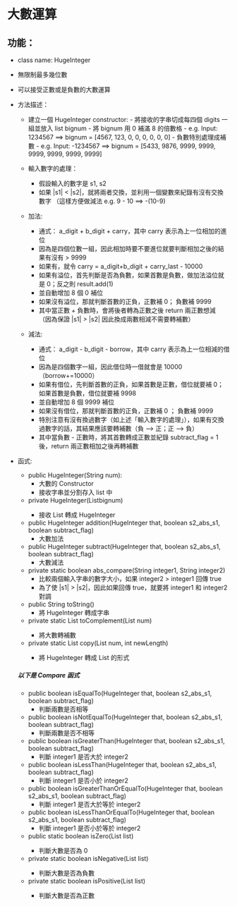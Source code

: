 # 大數運算

## 功能：
* class name: HugeInteger
* 無限制最多幾位數
* 可以接受正數或是負數的大數運算
* 方法描述：
  + 建立一個 HugeInteger constructor:
        - 將接收的字串切成每四個 digits 一組並放入 list<Integer> bignum
        - 將 bignum 用 0 補滿 8 的倍數格
        - e.g. Input: 1234567 ==> bignum = [4567, 123, 0, 0, 0, 0, 0, 0]
        - 負數特別處理成補數
        - e.g. Input: -1234567 ==> bignum = [5433, 9876, 9999, 9999, 9999, 9999, 9999, 9999]
        
   + 輸入數字的處理：
        - 假設輸入的數字是 s1, s2
        - 如果 |s1| < |s2|，就將兩者交換，並利用一個變數來紀錄有沒有交換數字 （這樣方便做減法 e.g. 9 - 10 ==> -(10-9)

   + 加法:
        - 通式： a_digit + b_digit + carry，其中 carry 表示為上一位相加的進位
        - 因為是四個位數一組，因此相加時要不要進位就要判斷相加之後的結果有沒有 > 9999
        - 如果有，就令 carry = a_digit+b_digit + carry_last - 10000
        - 如果有溢位，首先判斷是否為負數，如果首數是負數，做加法溢位就是 0；反之則 result.add(1)
        - 並自動增加 8 個 0 補位
        - 如果沒有溢位，那就判斷首數的正負，正數補 0； 負數補 9999
        - 其中當正數 + 負數時，會將後者轉為正數之後 return 兩正數想減 （因為保證 |s1| > |s2| 因此換成兩數相減不需要轉補數）
        
  + 減法:
    - 通式： a_digit - b_digit - borrow，其中 carry 表示為上一位相減的借位
    - 因為是四個數字一組，因此借位時一借就會是 10000 （borrow+=10000）
    - 如果有借位，先判斷首數的正負，如果首數是正數，借位就要補 0；如果首數是負數，借位就要補 9998
    - 並自動增加 8 個 9999 補位
    - 如果沒有借位，那就判斷首數的正負，正數補 0 ； 負數補 9999
    - 特別注意有沒有換過數字（如上述「輸入數字的處理」），如果有交換過數字的話，其結果應該要轉補數（負 --> 正；正 --> 負）
    - 其中當負數 - 正數時，將其首數轉成正數並紀錄 subtract_flag = 1 後，return 兩正數相加之後再轉補數
        
        
   
* 函式:
  + public HugeInteger(String num):
      - 大數的 Constructor
      - 接收字串並分割存入 list<Integer> 中
  + private HugeInteger(List<Integer>bignum)
      - 接收 List<Integer> 轉成 HugeInteger
  + public HugeInteger addition(HugeInteger that, boolean s2_abs_s1, boolean subtract_flag)
      - 大數加法
  + public HugeInteger subtract(HugeInteger that, boolean s2_abs_s1, boolean subtract_flag)
  	  - 大數減法
  + private static boolean abs_compare(String integer1, String integer2)
  	  - 比較兩個輸入字串的數字大小，如果 integer2 > integer1 回傳 true
  	  - 為了使 |s1| > |s2|，因此如果回傳 true，就要將 integer1 和 integer2 對調 
  + public String toString()
  	  - 將 HugeInteger 轉成字串
  + private static List<Integer> toComplement(List<Integer> num)
  	  - 將大數轉補數
  + private static List<Integer> copy(List<Integer> num, int newLength)
  	  - 將 HugeInteger 轉成 List<Integer> 的形式
  ##### 以下是 Compare 函式
  + public boolean isEqualTo(HugeInteger that, boolean s2_abs_s1, boolean subtract_flag)
  	  - 判斷兩數是否相等
  + public boolean isNotEqualTo(HugeInteger that, boolean s2_abs_s1, boolean subtract_flag)
  	  - 判斷兩數是否不相等
  + public boolean isGreaterThan(HugeInteger that, boolean s2_abs_s1, boolean subtract_flag)
  	  - 判斷 integer1 是否大於 integer2
  + public boolean isLessThan(HugeInteger that, boolean s2_abs_s1, boolean subtract_flag)
  	  - 判斷 integer1 是否小於 integer2
  + public boolean isGreaterThanOrEqualTo(HugeInteger that, boolean s2_abs_s1, boolean subtract_flag)
  	  - 判斷 integer1 是否大於等於 integer2
  + public boolean isLessThanOrEqualTo(HugeInteger that, boolean s2_abs_s1, boolean subtract_flag)
  	  - 判斷 integer1 是否小於等於 integer2
  + public static boolean isZero(List<Integer> list)
  	  - 判斷大數是否為 0
  + private static boolean isNegative(List<Integer> list)
  	  - 判斷大數是否為負數
  + private static boolean isPositive(List<Integer> list)
  	  - 判斷大數是否為正數
  
